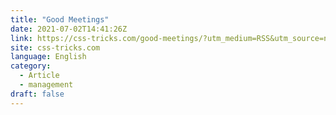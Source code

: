 ```yaml
---
title: "Good Meetings"
date: 2021-07-02T14:41:26Z
link: https://css-tricks.com/good-meetings/?utm_medium=RSS&utm_source=news.12bit.vn
site: css-tricks.com
language: English
category:
  - Article
  - management
draft: false
---
```

